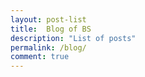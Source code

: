 ```yaml
---
layout: post-list
title:  Blog of BS
description: "List of posts"
permalink: /blog/
comment: true
---
```


